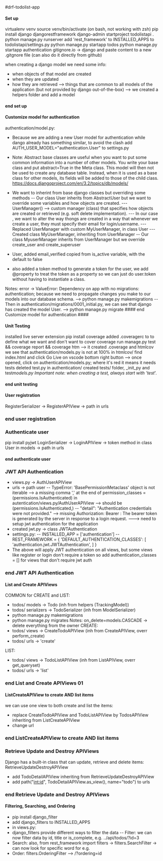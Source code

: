 #drf-todolist-app

#### Set up

virtualenv venv
source venv/bin/activate (on bash, not working with zsh)
pip install django djangorestframework
django-admin startproject todolistapi .
python manage.py runserver
add 'rest_framework' to INSTALLED_APPS to todolistapi/settings.py
python manage.py startapp todos
python manage.py startapp authentication
gitignore.io -> django and paste content to a new .gitgnore file (can also do it directly from github)

when creating a django model we need some info:

- when objects of that model are created
- when they are updated
- how they are retrieved
  --> things that are common to all models of the application (but not provided by django out-of-the-box)
  --> we created a helpers folder and add a model

#### end set up

#### Customize model for authentication

authentication/model.py:

- Because we are adding a new User model for authentication while dango already has something similar,
  to avoid the clash add AUTH_USER_MODEL="authentication.User" to settings.py

- Note: Abstract base classes are useful when you want to put some common information into a number of other models. You write your base class and put abstract=True in the Meta class. This model will then not be used to create any database table. Instead, when it is used as a base class for other models, its fields will be added to those of the child class.
  https://docs.djangoproject.com/en/3.2/topics/db/models/

- We want to inherint from base django classes but overriding some methods
  -- Our class User inherits from AbstractUser but we want to override some variables and how objects are created.
  --- UserManager() --> custom manager (class) that specifies how objects are created or retrieved (e.g. soft delete implementation).
  --- In our case , we want to alter the way thongs are created in a way that whenever we create a user, they must specify their email for login/username.
  --- Replaced UserManager with custom MyUserManager, in class User
  --- Created class MyUserManager, inheriting from UserManager
  -- Our class MyuserManager inherits from UserManager but we override create_user and create_superuser
- User, added email_verified copied from is_active variable, with the default to false
- also added a token method to generate a token for the user, we add @property to treat the token as a property so we can just do user.token without having to instantiate a class.

Notes: error -> ValueError: Dependency on app with no migrations: authentication; because we need to propagate changes you make to our models into our database schema.
--> python manage.py makemigrations
-- Then in authentication/migrations/0001_initial.py, we can see that django has created the model User.
--> python manage.py migrate
#### end Customize model for authentication ####

#### Unit Testing

installed live server extension
pip install coverage
added .coveragerc to to define what we want and don't want to cover
coverage run manage.py test && coverage report && coverage htm
--> it created .coverage and htmlcov
we see that authentication/models.py is not at 100%
in htmlcov/ find index.html and click Go Live on vscode bottom right button
--> once opened, click on authentication/models.py; where it's red it means it needs tests
deleted test.py in authentication/
created tests/ folder, \_init_py and test*models.py
Important note: when creating a test, always start with 'test*'.

#### end unit testing

#### User registration

RegisterSerializer -> RegisterAPIView -> path in urls

### end user registration

### Authenticate user

pip install pyjwt
LoginSerializer -> LoginAPIView -> token method in class User in models -> path in urls

#### end authenticate user

### JWT API Authentication

- views.py -> AuthUserAPIView
- urls -> path user
  -- TypeError: 'BasePermissionMetaclass' object is not iterable
  --> a missing comma ',' at the end of permission_classes = (permissions.IsAuthenticated)
  in autentication/views.py/AuthUserAPIView
  --> should be (permissions.IsAuthenticated,)
  -- "detail": "Authentication credentials were not provided."
  --> missing Authorization: Bearer <token>: The bearer token is generated by the server in response to a login request.
  ---> need to setup jwt authentication for the application
- created jwt.py -> class JWTAuthentication
- settings.py: <!-- https://www.django-rest-framework.org/api-guide/authentication/#custom-authentication -->
  -- INSTALLED_APP = ['authentication']
  -- REST_FRAMEWORK = {
  'DEFAULT_AUTHENTICATION_CLASSES': [
  'authentication.jwt.JWTAuthentication',
  ]
  }
- The above will apply JWT authentication on all views, but some views like register or login don't require a token so add authentication_classes = [] for views that don't require jwt auth

### end JWT API Authentication
#### List and Create APIViews 
COMMON for CREATE and LIST:
- todos/ models -> Todo (inh from helpers (TrackingModel))
- todos/ serializers -> TodoSerializer (inh from ModelSerializer)
- python manage.py makemigrations
- python manage.py migrates
Notes: on_delete=models.CASCADE -> delete everything from the owner
CREATE:
- todos/ views -> CreateTodoAPIView (inh from CreateAPIView, overr perform_create)
- todos/ urls -> 'create'

LIST:
- todos/ views -> TodoListAPIView (inh from ListAPIView, overr get_queryset)
- todos/ urls -> 'list'
### end List and Create APIViews 01 ###
#### ListCreateAPIView to create AND list items
we can use one view to both create and list the items:
- replace CreateTodoAPIView and TodoListAPIView by TodosAPIView inheriting from ListCreateAPIView
- change url
### end ListCreateAPIView to create AND list items ###
### Retrieve Update and Destroy APIViews
Django has a built-in class that can update, retrieve and delete items: RetrieveUpdateDestroyAPIView
- add TodoDetailAPIView inheriting from RetrieveUpdateDestroyAPIView
- add path("<int:id>", TodoDetailAPIView.as_view(), name="todo") to urls
### end Retrieve Update and Destroy APIViews ###
#### Filtering, Searching, and Ordering
- pip install django_filter
- add django_filters to INSTALLED_APPS
- in views.py:
- django_filters provide different ways to filter the data 
-- Filter: we can now filter data by id, title or is_complete, e.g. ../api/todos/?id=3
- Search: also, from rest_framework import filters -> filters.SearchFilter -> can now look for specific word for e.g.
- Order: filters.OrderingFilter --> /?ordering=id
